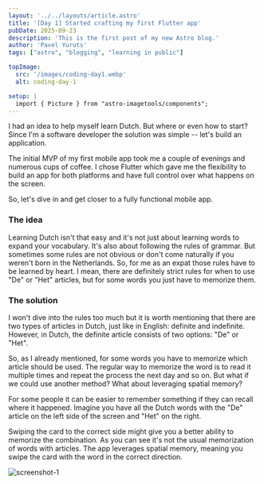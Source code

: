 ```yaml
---
layout: '../../layouts/article.astro'
title: '[Day 1] Started crafting my first Flutter app'
pubDate: 2025-09-23
description: 'This is the first post of my new Astro blog.'
author: 'Pavel Yuruts'
tags: ["astro", "blogging", "learning in public"]

topImage: 
  src: '/images/coding-day1.webp'
  alt: coding-day-1

setup: |
  import { Picture } from "astro-imagetools/components";
---
```


I had an idea to help myself learn Dutch. But where or even how to start? Since I'm a software developer the solution was simple -- let's build an application.

The initial MVP of my first mobile app took me a couple of evenings and numerous cups of coffee. I chose Flutter which gave me the flexibility to build an app for both platforms and have full control over what happens on the screen.

So, let's dive in and get closer to a fully functional mobile app.

### The idea

Learning Dutch isn't that easy and it's not just about learning words to expand your vocabulary. It's also about following the rules of grammar.
But sometimes some rules are not obvious or don't come naturally if you weren't born in the Netherlands. So, for me as an expat those rules have to be learned by heart.
I mean, there are definitely strict rules for when to use "De" or "Het" articles, but for some words you just have to memorize them.

### The solution

I won't dive into the rules too much but it is worth mentioning that there are two types of articles in Dutch, just like in English: definite and indefinite. However, in Dutch, the definite article consists of two options: "De" or "Het".

So, as I already mentioned, for some words you have to memorize which article should be used. The regular way to memorize the word is to read it multiple times and repeat the process the next day and so on. But what if we could use another method? What about leveraging spatial memory?

For some people it can be easier to remember something if they can recall where it happened. Imagine you have all the Dutch words with the "De" article on the left side of the screen and "Het" on the right.

Swiping the card to the correct side might give you a better ability to memorize the combination. As you can see it's not the usual memorization of words with articles. The app leverages spatial memory, meaning you swipe the card with the word in the correct direction.

![screenshot-1](/images/2025-09-23.png)

